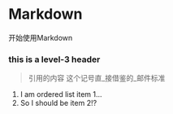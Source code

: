 Markdown
========

开始使用Markdown

### this is a level-3 header ###

>引用的内容
>这个记号直_接借鉴的_邮件标准

1. I am ordered list item  1...
2. So I should be item 2!?
